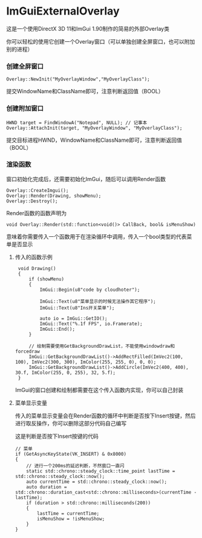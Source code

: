 # ImGuiExternalOverlay

这是一个使用DirectX 3D 11和ImGui 1.90制作的简易的外部Overlay类

你可以轻松的使用它创建一个Overlay窗口（可以单独创建全屏窗口，也可以附加别的进程）

### 创建全屏窗口

```c_cpp
Overlay::NewInit("MyOverlayWindow","MyOverlayClass");
```

提交WindowName和ClassName即可，注意判断返回值（BOOL）

### 创建附加窗口

```c_cpp
HWND target = FindWindowA("Notepad", NULL); // 记事本
Overlay::AttachInit(target, "MyOverlayWindow", "MyOverlayClass");
```

提交目标进程HWND，WindowName和ClassName即可，注意判断返回值（BOOL）

### 渲染函数

窗口初始化完成后，还需要初始化ImGui，随后可以调用Render函数

```c_cpp
Overlay::CreateImgui();
Overlay::Render(Drawing, showMenu);
Overlay::Destroy();
```

Render函数的函数声明为

```c_cpp
void Overlay::Render(std::function<void()> CallBack, bool& isMenuShow)
```

意味着你需要传入一个函数用于在渲染循环中调用，传入一个bool类型的代表菜单是否显示

1. 传入的函数示例
   ```c_cpp
    void Drawing()
    {
        if (showMenu)
        {
            ImGui::Begin(u8"code by cloudhoter");
    
            ImGui::Text(u8"菜单显示的时候无法操作其它程序");
            ImGui::Text(u8"Ins开关菜单");
    
            auto io = ImGui::GetIO();
            ImGui::Text("%.1f FPS", io.Framerate);
            ImGui::End();
        }
    
        // 绘制需要使用GetBackgroundDrawList，不能使用windowdraw和forcedraw
        ImGui::GetBackgroundDrawList()->AddRectFilled(ImVec2(100, 100), ImVec2(300, 300), ImColor(255, 255, 0), 0, 0);
        ImGui::GetBackgroundDrawList()->AddCircle(ImVec2(400, 400), 30.f, ImColor(255, 0, 255), 32, 5.f);
    }
   ```
   
   ImGui的窗口创建和绘制都需要在这个传入函数内实现，你可以自己封装
2. 菜单显示变量
   
   传入的菜单显示变量会在Render函数的循环中判断是否按下Insert按键，然后进行取反操作，你可以删除这部分代码自己编写
   
   这是判断是否按下Insert按键的代码
   ```c_cpp
   // 菜单
   if (GetAsyncKeyState(VK_INSERT) & 0x8000)
   {
       // 进行一个200ms的延迟判断，不然窗口一直闪
       static std::chrono::steady_clock::time_point lastTime = std::chrono::steady_clock::now();
       auto currentTime = std::chrono::steady_clock::now();
       auto duration = std::chrono::duration_cast<std::chrono::milliseconds>(currentTime - lastTime);
       if (duration > std::chrono::milliseconds(200))
       {
           lastTime = currentTime;
           isMenuShow = !isMenuShow;
       }
   }
   ```
